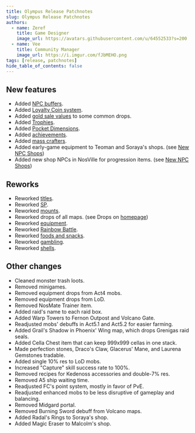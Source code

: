 ```yaml
---
title: Olympus Release Patchnotes
slug: Olympus Release Patchnotes
authors:
  - name: Zeref
    title: Game Designer
    image_url: https://avatars.githubusercontent.com/u/64552533?s=200
  - name: Vee
    title: Community Manager
    image_url: https://i.imgur.com/fJbMEHO.png    
tags: [release, patchnotes]
hide_table_of_contents: false
---
```


## New features
- Added [NPC buffers](/custom-features/npc-buffers).
- Added [Loyalty Coin system](/custom-features/loyalty-system).
- Added [gold sale values](/information/items-sale-price) to some common drops.
- Added [Trophies](/custom-features/trophy-system).
- Added [Pocket Dimensions](/custom-features/pocket-dimensions).
- Added [achievements](/custom-features/achievements).
- Added [mass crafters](/qol/mass-crafting).
- Added early-game equipment to Teoman and Soraya's shops. (see [New NPC Shops](/qol/npc-shops))
- Added new shop NPCs in NosVille for progression items. (see [New NPC Shops](/qol/npc-shops))

## Reworks
- Reworked [titles](/information/titles).
- Reworked [SP](/release-reworks/sp_rework).
- Reworked [mounts](/information/mounts).
- Reworked drops of all maps. (see Drops on [homepage](/))
- Reworked [equipment](/release-reworks/eq_rework).
- Reworked [Rainbow Battle](/custom-features/rbb).
- Reworked [foods and snacks](/release-reworks/food_rework).
- Reworked [gambling](/qol/upgrades#shells-on-betting).
- Reworked [shells](/information/shells).

## Other changes
- Cleaned monster trash loots.
- Removed minigames.
- Removed equipment drops from Act4 mobs.
- Removed equipment drops from LoD.
- Removed NosMate Trainer item.
- Added raid's name to each raid box.
- Added Warp Towers to Fernon Outpost and Volcano Gate.
- Readjusted mobs' debuffs in Act5.1 and Act5.2 for easier farming.
- Added Grail's Shadow in Phoenix' Wing map, which drops Grenigas raid seals.
- Added Cella Chest item that can keep 999x999 cellas in one stack.
- Made perfection stones, Draco's Claw, Glacerus' Mane, and Laurena Gemstones tradable.
- Added single 10% res to LoD mobs.
- Increased "Capture" skill success rate to 100%.
- Removed recipes for Kedenoss accessories and double-7% res.
- Removed A5 ship waiting time.
- Readjusted FC's point system, mostly in favor of PvE.
- Readjusted enhanced mobs to be less disruptive of gameplay and balancing.
- Removed Midgard portal.
- Removed Burning Sword debuff from Volcano maps.
- Added Radal's Rings to Soraya's shop.
- Added Magic Eraser to Malcolm's shop.